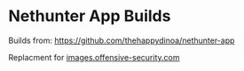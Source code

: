 # Nethunter App Builds

Builds from: https://github.com/thehappydinoa/nethunter-app

Replacment for [images.offensive-security.com](https://images.offensive-security.com/version.txt)
